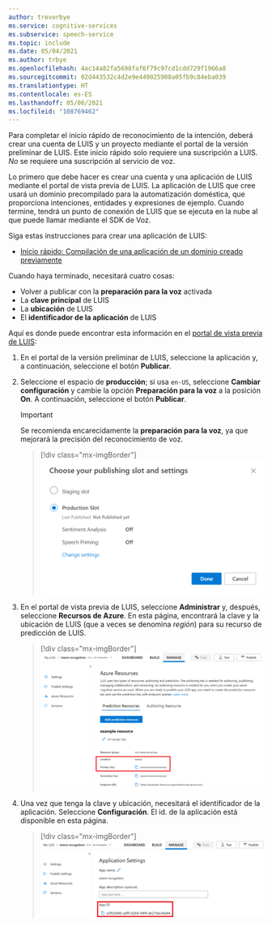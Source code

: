 ```yaml
---
author: trevorbye
ms.service: cognitive-services
ms.subservice: speech-service
ms.topic: include
ms.date: 05/04/2021
ms.author: trbye
ms.openlocfilehash: 4ac14a82fa5698faf6f79c97cd1cdd729f1966a8
ms.sourcegitcommit: 02d443532c4d2e9e449025908a05fb9c84eba039
ms.translationtype: HT
ms.contentlocale: es-ES
ms.lasthandoff: 05/06/2021
ms.locfileid: "108769462"
---
```

Para completar el inicio rápido de reconocimiento de la intención, deberá crear una cuenta de LUIS y un proyecto mediante el portal de la versión preliminar de LUIS. Este inicio rápido solo requiere una suscripción a LUIS. *No* se requiere una suscripción al servicio de voz.

Lo primero que debe hacer es crear una cuenta y una aplicación de LUIS mediante el portal de vista previa de LUIS. La aplicación de LUIS que cree usará un dominio precompilado para la automatización doméstica, que proporciona intenciones, entidades y expresiones de ejemplo. Cuando termine, tendrá un punto de conexión de LUIS que se ejecuta en la nube al que puede llamar mediante el SDK de Voz. 

Siga estas instrucciones para crear una aplicación de LUIS:

* <a href="/azure/cognitive-services/luis/luis-get-started-create-app" target="_blank">Inicio rápido: Compilación de una aplicación de un dominio creado previamente</a>

Cuando haya terminado, necesitará cuatro cosas:

* Volver a publicar con la **preparación para la voz** activada
* La **clave principal** de LUIS
* La **ubicación** de LUIS
* El **identificador de la aplicación** de LUIS

Aquí es donde puede encontrar esta información en el [portal de vista previa de LUIS](https://preview.luis.ai/):

1. En el portal de la versión preliminar de LUIS, seleccione la aplicación y, a continuación, seleccione el botón **Publicar**.

2. Seleccione el espacio de **producción**; si usa `en-US`, seleccione **Cambiar configuración** y cambie la opción **Preparación para la voz** a la posición **On**. A continuación, seleccione el botón **Publicar**.

    > [!IMPORTANT]
    > Se recomienda encarecidamente la **preparación para la voz**, ya que mejorará la precisión del reconocimiento de voz.

    > [!div class="mx-imgBorder"]
    > ![Publicación de LUIS en el punto de conexión](../../../media/luis/publish-app-popup.png)

3. En el portal de vista previa de LUIS, seleccione **Administrar** y, después, seleccione **Recursos de Azure**. En esta página, encontrará la clave y la ubicación de LUIS (que a veces se denomina _región_) para su recurso de predicción de LUIS.

   > [!div class="mx-imgBorder"]
   > ![Clave y ubicación de LUIS](../../../media/luis/luis-key-region.png)

4. Una vez que tenga la clave y ubicación, necesitará el identificador de la aplicación. Seleccione **Configuración**. El id. de la aplicación está disponible en esta página.

   > [!div class="mx-imgBorder"]
   > ![Identificador de la aplicación de LUIS](../../../media/luis/luis-app-id.png)